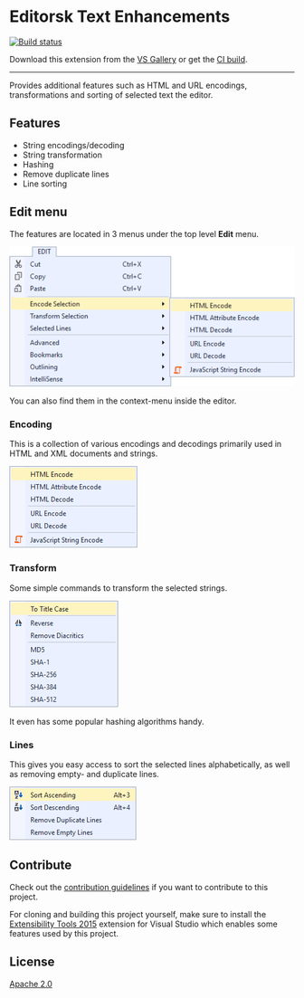 # Editorsk Text Enhancements

[![Build status](https://ci.appveyor.com/api/projects/status/ft7r0hidvyl37d4b?svg=true)](https://ci.appveyor.com/project/madskristensen/editorsk)

Download this extension from the [VS Gallery](https://visualstudiogallery.msdn.microsoft.com/4f64e542-3772-4136-8f87-0113441c7aa1)
or get the [CI build](http://vsixgallery.com/extension/a3112f81-e423-4f88-9f2c-e089a309e48e/).

---------------------------------------

Provides additional features such as HTML and URL encodings,
transformations and sorting of selected text the editor.

## Features

- String encodings/decoding
- String transformation
- Hashing
- Remove duplicate lines
- Line sorting

## Edit menu
The features are located in 3 menus under the top level 
**Edit** menu.

![Edit menu](art/edit-menu.png)

You can also find them in the context-menu inside the editor.

### Encoding
This is a collection of various encodings and decodings
primarily used in HTML and XML documents and strings.

![Encoding menu](art/encoding-sub-menu.png)

### Transform
Some simple commands to transform the selected strings.

![Transform menu](art/transform-sub-menu.png)

It even has some popular hashing algorithms handy.

### Lines
This gives you easy access to sort the selected lines
alphabetically, as well as removing empty- and duplicate
lines.

![Lines menu](art/line-sub-menu.png)

## Contribute
Check out the [contribution guidelines](.github/CONTRIBUTING.md)
if you want to contribute to this project.

For cloning and building this project yourself, make sure
to install the
[Extensibility Tools 2015](https://visualstudiogallery.msdn.microsoft.com/ab39a092-1343-46e2-b0f1-6a3f91155aa6)
extension for Visual Studio which enables some features
used by this project.

## License
[Apache 2.0](LICENSE)